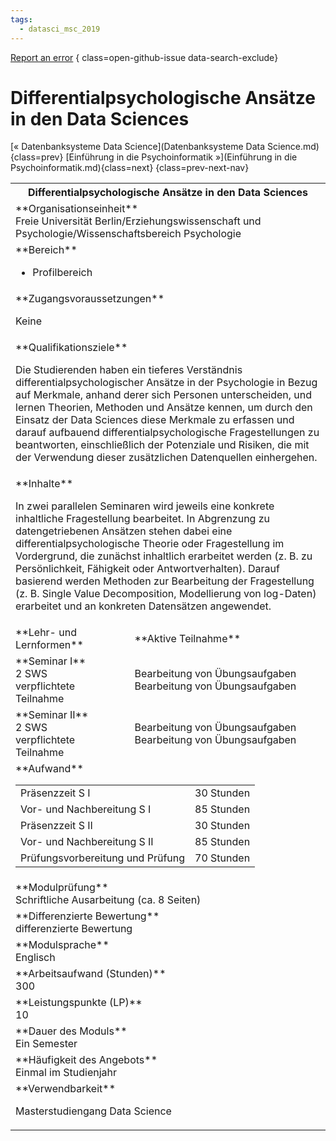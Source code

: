 ```yaml
---
tags:
  - datasci_msc_2019
---
```

[Report an error](https://github.com/SGSSGene/FUB-SUP/issues/new?title=Error%20in%20%22Differentialpsychologische%20Ans%C3%A4tze%20in%20den%20Data%20Sciences%22&body=There%20seems%20to%20be%20an%20error%20in%20module%20%22Differentialpsychologische%20Ans%C3%A4tze%20in%20den%20Data%20Sciences%22%2E%0A%0A%3CDescribe%20here%20a%20slightly%20more%20detailed%20description%20of%20what%20is%20wrong%3E&labels=bug)
{ class=open-github-issue data-search-exclude}

# Differentialpsychologische Ansätze in den Data Sciences

[« Datenbanksysteme Data Science](Datenbanksysteme Data Science.md){class=prev}
[Einführung in die Psychoinformatik »](Einführung in die Psychoinformatik.md){class=next}
{class=prev-next-nav}

<table markdown id="moduledesc">
<tr markdown class="moduledesc_head"><th colspan="2">Differentialpsychologische Ansätze in den Data Sciences </th></tr>
<tr markdown><td colspan="2">**Organisationseinheit**   <br>Freie Universität Berlin/Erziehungswissenschaft und Psychologie/Wissenschaftsbereich Psychologie</td></tr>

<tr markdown><td colspan="2">**Bereich**<br>


- Profilbereich

</td></tr>

<tr markdown><td colspan="2">**Zugangsvoraussetzungen** <br>

Keine


</td></tr>
<tr markdown><td colspan="2">**Qualifikationsziele**    <br>

Die Studierenden haben ein tieferes Verständnis differentialpsychologischer
Ansätze in der Psychologie in Bezug auf Merkmale, anhand derer sich Personen
unterscheiden, und lernen Theorien, Methoden und Ansätze kennen, um durch
den Einsatz der Data Sciences diese Merkmale zu erfassen und darauf
aufbauend differentialpsychologische Fragestellungen zu beantworten,
einschließlich der Potenziale und Risiken, die mit der Verwendung dieser
zusätzlichen Datenquellen einhergehen.


</td></tr>
<tr markdown><td colspan="2">**Inhalte**                <br>

In zwei parallelen Seminaren wird jeweils eine konkrete inhaltliche
Fragestellung bearbeitet. In Abgrenzung zu datengetriebenen Ansätzen stehen
dabei eine differentialpsychologische Theorie oder Fragestellung im
Vordergrund, die zunächst inhaltlich erarbeitet werden (z. B. zu
Persönlichkeit, Fähigkeit oder Antwortverhalten). Darauf basierend werden
Methoden zur Bearbeitung der Fragestellung (z. B. Single Value
Decomposition, Modellierung von log-Daten) erarbeitet und an konkreten
Datensätzen angewendet.


</td></tr>

<tr markdown><td>**Lehr- und Lernformen**</td><td>**Aktive Teilnahme**</td></tr>
<tr markdown><td> **Seminar I** <br>2 SWS <br> verpflichtete Teilnahme</td><td>

Bearbeitung von Übungsaufgaben
Bearbeitung von Übungsaufgaben
</td></tr>
<tr markdown><td> **Seminar II** <br>2 SWS <br> verpflichtete Teilnahme</td><td>

Bearbeitung von Übungsaufgaben
Bearbeitung von Übungsaufgaben
</td></tr>
<tr markdown><td colspan="2">**Aufwand**                <br>
<table class="aufwand_table">
<tr><td>Präsenzzeit S I</td><td>30 Stunden</td></tr>
<tr><td>Vor- und Nachbereitung S I</td><td>85 Stunden</td></tr>
<tr><td>Präsenzzeit S II</td><td>30 Stunden</td></tr>
<tr><td>Vor- und Nachbereitung S II</td><td>85 Stunden</td></tr>
<tr><td>Prüfungsvorbereitung und Prüfung</td><td>70 Stunden</td></tr>
</table>

</td></tr>
<tr markdown><td colspan="2">**Modulprüfung**             <br>Schriftliche Ausarbeitung (ca. 8 Seiten)


</td></tr>
<tr markdown><td colspan="2">**Differenzierte Bewertung** <br>differenzierte Bewertung

</td></tr>
<tr markdown><td colspan="2">**Modulsprache**             <br>Englisch</td></tr>
<tr markdown><td colspan="2">**Arbeitsaufwand (Stunden)** <br>300</td></tr>
<tr markdown><td colspan="2">**Leistungspunkte (LP)**     <br>10</td></tr>
<tr markdown><td colspan="2">**Dauer des Moduls**         <br>Ein Semester</td></tr>
<tr markdown><td colspan="2">**Häufigkeit des Angebots**  <br>Einmal im Studienjahr</td></tr>
<tr markdown><td colspan="2">**Verwendbarkeit**           <br>

Masterstudiengang Data Science


</td></tr>

</table>
